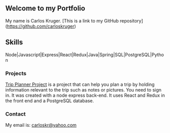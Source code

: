 ## Welcome to my Portfolio

My name is Carlos Kruger. [This is a link to my GitHub repository] (https://github.com/carloskruger)

## Skills

Node|Javascript|Express|React|Redux|Java|Spring|SQL|PostgreSQL|Python

### Projects

[Trip Planner Project](http://tripplanneronline.com/) is a project that can help you plan a trip by holding information relevant to the trip such as notes or pictures. You need to sign in. It was created with a node express back-end. It uses React and Redux in the front end and a PostgreSQL database.



### Contact

My email is: carloskr@yahoo.com

